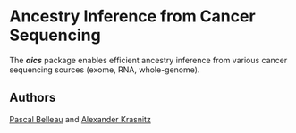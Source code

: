 # Ancestry Inference from Cancer Sequencing

The **_aics_** package enables efficient ancestry inference from various cancer sequencing sources (exome, RNA, whole-genome).

## Authors ##

[Pascal Belleau](http://ca.linkedin.com/in/pascalbelleau "Pascal Belleau") and
[Alexander Krasnitz](https://www.cshl.edu/research/faculty-staff/alexander-krasnitz/ "Alexander Krasnitz")
